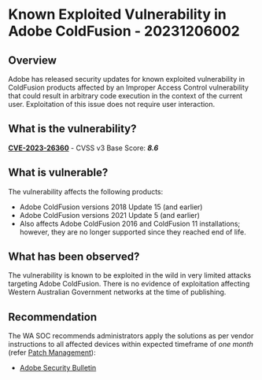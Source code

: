 # Known Exploited Vulnerability in Adobe ColdFusion - 20231206002

## Overview

Adobe has released security updates for known exploited vulnerability in ColdFusion products affected by an Improper Access Control vulnerability that could result in arbitrary code execution in the context of the current user. Exploitation of this issue does not require user interaction.

## What is the vulnerability?

[**CVE-2023-26360**](https://nvd.nist.gov/vuln/detail/CVE-2023-26360) - CVSS v3 Base Score: ***8.6***

## What is vulnerable?

The vulnerability affects the following products:

- Adobe ColdFusion versions 2018 Update 15 (and earlier)
- Adobe ColdFusion versions 2021 Update 5 (and earlier)
- Also affects Adobe ColdFusion 2016 and ColdFusion 11 installations; however, they are no longer supported since they reached end of life.

## What has been observed?

The vulnerability is known to be exploited in the wild in very limited attacks targeting Adobe ColdFusion. There is no evidence of exploitation affecting Western Australian Government networks at the time of publishing.

## Recommendation

The WA SOC recommends administrators apply the solutions as per vendor instructions to all affected devices within expected timeframe of *one month* (refer [Patch Management](../guidelines/patch-management.md)):

- [Adobe Security Bulletin](https://helpx.adobe.com/au/security/products/coldfusion/apsb23-25.html)
